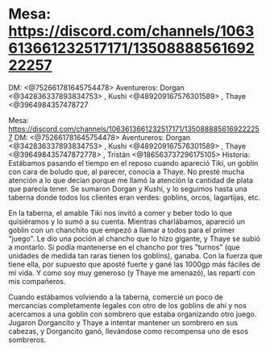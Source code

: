 # Mesa: https://discord.com/channels/1063613661232517171/1350888856169222257
DM: <@752661781645754478> 
Aventureros: Dorgan <@342836337893834753> , Kushi <@489209167576301589> , Thaye <@3964984357478727

Mesa: https://discord.com/channels/1063613661232517171/1350888856169222257
DM: <@752661781645754478> 
Aventureros: Dorgan <@342836337893834753> , Kushi <@489209167576301589> , Thaye <@396498435747872778> , Tristán <@186563737296175105> 
Historia: 
Estábamos pasando el tiempo en el reposo cuando apareció Tiki, un goblin con cara de boludo que, al parecer, conocía a Thaye. No presté mucha atención a lo que decían porque me llamó la atención la cantidad de plata que parecía tener. Se sumaron Dorgan y Kushi, y lo seguimos hasta una taberna donde todos los clientes eran verdes: goblins, orcos, lagartijas, etc.

En la taberna, el amable Tiki nos invitó a comer y beber todo lo que quisiéramos y lo sumó a su cuenta. Mientras charlábamos, apareció un goblin con un chanchito que empezó a llamar a todos para el primer "juego". Le dio una poción al chancho que lo hizo gigante, y Thaye se subió a montarlo. Si podía mantenerse en el chancho por tres "turnos" (que unidades de medida tan raras tienen los goblins), ganaba. Con la fuerza que tiene ella, por supuesto que aposté fuerte y gané las 1000gp más fáciles de mi vida. Y como soy muy generoso (y Thaye me amenazó), las repartí con mis compañeros.

Cuando estábamos volviendo a la taberna, comercié un poco de mercancías completamente legales con otro de los goblins de ahí y nos acercamos a una goblin con sombrero que estaba organizando otro juego. Jugaron Dorgancito y Thaye a intentar mantener un sombrero en sus cabezas, y Dorgancito ganó, llevándose como recompensa uno de esos sombreros.

